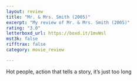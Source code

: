 ```yaml
---
layout: review
title: "Mr. & Mrs. Smith (2005)"
excerpt: "My review of Mr. & Mrs. Smith (2005)"
rating: "3.0"
letterboxd_url: https://boxd.it/1mvWsl
mst3k: false
rifftrax: false
category: movie_review

---
```


Hot people, action that tells a story, it’s just too long